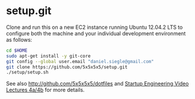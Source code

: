 setup.git
=========
Clone and run this on a new EC2 instance running Ubuntu 12.04.2 LTS to
configure both the machine and your individual development environment as
follows:

```sh
cd $HOME
sudo apt-get install -y git-core
git config --global user.email "daniel.siegle@gmail.com"
git clone https://github.com/5x5x5x5/setup.git
./setup/setup.sh   
```

See also http://github.com/5x5x5x5/dotfiles and
[Startup Engineering Video Lectures 4a/4b](https://class.coursera.org/startup-001/lecture/index)
for more details.





